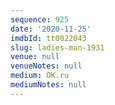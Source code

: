 ```yaml
---
sequence: 925
date: '2020-11-25'
imdbId: tt0022043
slug: ladies-man-1931
venue: null
venueNotes: null
medium: OK.ru
mediumNotes: null
---
```


